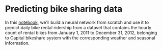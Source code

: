 # Predicting bike sharing data

In this [notebook](Notebook.ipynb), we'll build a neural network from scratch and use it to predict daily bike rental ridership from a dataset that contains the hourly count of rental bikes from January 1, 2011 to December 31, 2012, belonging to Capital bikeshare system with the corresponding weather and seasonal information.